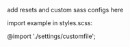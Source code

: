 add resets and custom sass configs here

import example in styles.scss:

@import './settings/customfile';
